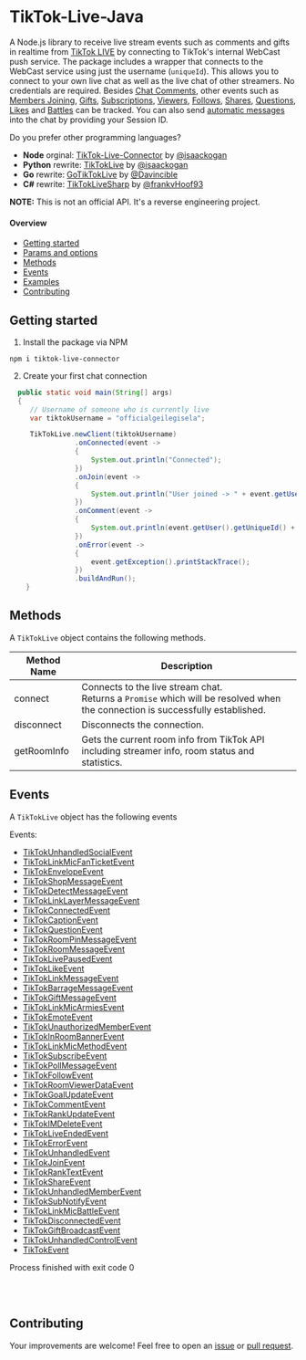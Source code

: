# TikTok-Live-Java
A Node.js library to receive live stream events such as comments and gifts in realtime from [TikTok LIVE](https://www.tiktok.com/live) by connecting to TikTok's internal WebCast push service. The package includes a wrapper that connects to the WebCast service using just the username (`uniqueId`). This allows you to connect to your own live chat as well as the live chat of other streamers. No credentials are required. Besides [Chat Comments](#chat), other events such as [Members Joining](#member), [Gifts](#gift), [Subscriptions](#subscribe), [Viewers](#roomuser), [Follows](#social), [Shares](#social), [Questions](#questionnew), [Likes](#like) and [Battles](#linkmicbattle) can be tracked. You can also send [automatic messages](#send-chat-messages) into the chat by providing your Session ID.


Do you prefer other programming languages?
- **Node** orginal: [TikTok-Live-Connector](https://github.com/isaackogan/TikTok-Live-Connector) by [@isaackogan](https://github.com/isaackogan) 
- **Python** rewrite: [TikTokLive](https://github.com/isaackogan/TikTokLive) by [@isaackogan](https://github.com/isaackogan)
- **Go** rewrite: [GoTikTokLive](https://github.com/Davincible/gotiktoklive) by [@Davincible](https://github.com/Davincible)
- **C#** rewrite: [TikTokLiveSharp](https://github.com/frankvHoof93/TikTokLiveSharp) by [@frankvHoof93](https://github.com/frankvHoof93)

**NOTE:** This is not an official API. It's a reverse engineering project.

#### Overview
- [Getting started](#getting-started)
- [Params and options](#params-and-options)
- [Methods](#methods)
- [Events](#events)
- [Examples](#examples)
- [Contributing](#contributing)

## Getting started

1. Install the package via NPM
```
npm i tiktok-live-connector
```

2. Create your first chat connection

```java
  public static void main(String[] args)
  {
     // Username of someone who is currently live
     var tiktokUsername = "officialgeilegisela";

     TikTokLive.newClient(tiktokUsername)
                .onConnected(event ->
                {
                    System.out.println("Connected");
                })
                .onJoin(event ->
                {
                    System.out.println("User joined -> " + event.getUser().getNickName());
                })
                .onComment(event ->
                {
                    System.out.println(event.getUser().getUniqueId() + ": " + event.getText());
                })
                .onError(event ->
                {
                    event.getException().printStackTrace();
                })
                .buildAndRun();
    }
```

## Methods
A `TikTokLive` object contains the following methods.

| Method Name | Description |
| ----------- | ----------- |
| connect     | Connects to the live stream chat.<br>Returns a `Promise` which will be resolved when the connection is successfully established. |
| disconnect  | Disconnects the connection. |
| getRoomInfo | Gets the current room info from TikTok API including streamer info, room status and statistics. |

## Events

A `TikTokLive` object has the following events 

Events:
-  [TikTokUnhandledSocialEvent](#TikTokUnhandledSocialEvent)
-  [TikTokLinkMicFanTicketEvent](#TikTokLinkMicFanTicketEvent)
-  [TikTokEnvelopeEvent](#TikTokEnvelopeEvent)
-  [TikTokShopMessageEvent](#TikTokShopMessageEvent)
-  [TikTokDetectMessageEvent](#TikTokDetectMessageEvent)
-  [TikTokLinkLayerMessageEvent](#TikTokLinkLayerMessageEvent)
-  [TikTokConnectedEvent](#TikTokConnectedEvent)
-  [TikTokCaptionEvent](#TikTokCaptionEvent)
-  [TikTokQuestionEvent](#TikTokQuestionEvent)
-  [TikTokRoomPinMessageEvent](#TikTokRoomPinMessageEvent)
-  [TikTokRoomMessageEvent](#TikTokRoomMessageEvent)
-  [TikTokLivePausedEvent](#TikTokLivePausedEvent)
-  [TikTokLikeEvent](#TikTokLikeEvent)
-  [TikTokLinkMessageEvent](#TikTokLinkMessageEvent)
-  [TikTokBarrageMessageEvent](#TikTokBarrageMessageEvent)
-  [TikTokGiftMessageEvent](#TikTokGiftMessageEvent)
-  [TikTokLinkMicArmiesEvent](#TikTokLinkMicArmiesEvent)
-  [TikTokEmoteEvent](#TikTokEmoteEvent)
-  [TikTokUnauthorizedMemberEvent](#TikTokUnauthorizedMemberEvent)
-  [TikTokInRoomBannerEvent](#TikTokInRoomBannerEvent)
-  [TikTokLinkMicMethodEvent](#TikTokLinkMicMethodEvent)
-  [TikTokSubscribeEvent](#TikTokSubscribeEvent)
-  [TikTokPollMessageEvent](#TikTokPollMessageEvent)
-  [TikTokFollowEvent](#TikTokFollowEvent)
-  [TikTokRoomViewerDataEvent](#TikTokRoomViewerDataEvent)
-  [TikTokGoalUpdateEvent](#TikTokGoalUpdateEvent)
-  [TikTokCommentEvent](#TikTokCommentEvent)
-  [TikTokRankUpdateEvent](#TikTokRankUpdateEvent)
-  [TikTokIMDeleteEvent](#TikTokIMDeleteEvent)
-  [TikTokLiveEndedEvent](#TikTokLiveEndedEvent)
-  [TikTokErrorEvent](#TikTokErrorEvent)
-  [TikTokUnhandledEvent](#TikTokUnhandledEvent)
-  [TikTokJoinEvent](#TikTokJoinEvent)
-  [TikTokRankTextEvent](#TikTokRankTextEvent)
-  [TikTokShareEvent](#TikTokShareEvent)
-  [TikTokUnhandledMemberEvent](#TikTokUnhandledMemberEvent)
-  [TikTokSubNotifyEvent](#TikTokSubNotifyEvent)
-  [TikTokLinkMicBattleEvent](#TikTokLinkMicBattleEvent)
-  [TikTokDisconnectedEvent](#TikTokDisconnectedEvent)
-  [TikTokGiftBroadcastEvent](#TikTokGiftBroadcastEvent)
-  [TikTokUnhandledControlEvent](#TikTokUnhandledControlEvent)
-  [TikTokEvent](#TikTokEvent)


Process finished with exit code 0


<br><br>

## Contributing
Your improvements are welcome! Feel free to open an <a href="https://github.com/zerodytrash/TikTok-Live-Connector/issues">issue</a> or <a href="https://github.com/zerodytrash/TikTok-Live-Connector/pulls">pull request</a>.
